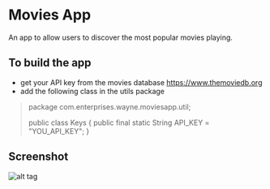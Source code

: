 Movies App
=========

An app to allow users to discover the most popular movies playing.

To build the app
----------------------
- get your API key from the movies database https://www.themoviedb.org 
- add the following class in the utils package

>package com.enterprises.wayne.moviesapp.util;
>
>public class Keys
>{
>  public final static String API_KEY = "YOU_API_KEY";
>}


Screenshot
---------------
![alt tag](http://i.imgur.com/SyI1quJ.png)


